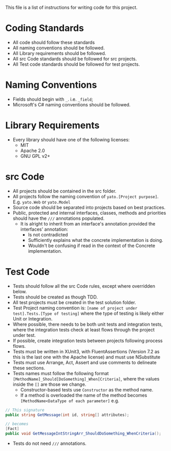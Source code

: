 ﻿This file is a list of instructions for writing code for this project.

# Coding Standards
- All code should follow these standards
- All naming conventions should be followed.
- All Library requirements should be followed.
- All src Code standards should be followed for src projects.
- All Test code standards should be followed for test projects.

# Naming Conventions
- Fields should begin with `_`.  i.e. `_field`;
- Microsoft's C# naming conventions should be followed.

# Library Requirements
- Every library should have one of the following licenses:
  - MIT
  - Apache 2.0
  - GNU GPL v2+

# src Code
- All projects should be contained in the src folder.
- All projects follow the naming convention of `yato.[Project purpose]`.  E.g. `yato.Web` or `yato.Model`
- Source code should be separated into projects based on best practices.
- Public, protected and internal interfaces, classes, methods and priorities should have the `///` annotations populated.
  - It is alright to inherit from an interface's annotation provided the interfaces' annotation:
    - Is not contradicted
    - Sufficiently explains what the concrete implementation is doing.
    - Wouldn't be confusing if read in the context of the Concrete implementation.

# Test Code
- Tests should follow all the src Code rules, except where overridden below.
- Tests should be created as though TDD.
- All test projects must be created in the test solution folder.
- Test Project naming convention is: `[name of project under test].Tests.[Type of testing]` where the type of testing is
likely either Unit or Integration.
- Where possible, there needs to be both unit tests and integration tests, where the integration tests check at least
flows through the project under test.
- If possible, create integration tests between projects following process flows.
- Tests must be written in XUnit3, with FluentAssertions (Version 7.2 as this is the last one with the Apache license)
and must use NSubstitute
- Tests must use Arrange, Act, Assert and use comments to delineate these sections.
- Tests names must follow the following format `[MethodName]_Should[DoSomething]_When[Criteria]`, where the values
inside the `[]` are those we change.
   - Constructor-based tests use `Constructor` as the method name.
   - If a method is overloaded the name of the method becomes `[MethodName<DataType of each parameter]` e.g.
```csharp
// This signature
public string GetMessage(int id, string[] attributes);

// becomes
[Fact] 
public void GetMessageIntStringArr_ShouldDoSomething_WhenCriteria();
```
- Tests do not need `///` annotations.
